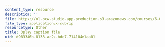 ```yaml
---
content_type: resource
description: ''
file: https://ol-ocw-studio-app-production.s3.amazonaws.com/courses/6-046j-design-and-analysis-of-algorithms-spring-2015/d983386b8133ac2abde7714104e1aa01_z0lJ2k0sl1g.srt
file_type: application/x-subrip
resourcetype: Other
title: 3play caption file
uid: d983386b-8133-ac2a-bde7-714104e1aa01
---
```

